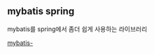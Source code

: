 ## mybatis spring
mybatis를 spring에서 좀더 쉽게 사용하는 라이브러리

[mybatis-](https://mvnrepository.com/artifact/org.mybatis/mybatis-spring/1.3.2)
<!--stackedit_data:
eyJoaXN0b3J5IjpbLTgzNTgxMjM0XX0=
-->